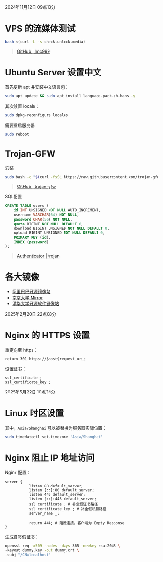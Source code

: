 2024年11月12日 09点13分

# VPS 的流媒体测试

```bash
bash <(curl -L -s check.unlock.media)
```
> [GitHub \| lmc999](https://github.com/lmc999/RegionRestrictionCheck.git)

# Ubuntu Server 设置中文

首先更新 apt 并安装中文语言包：
```bash
sudo apt update && sudo apt install language-pack-zh-hans -y
```

其次设置 locale：
```bash
sudo dpkg-reconfigure locales
```

需要重启服务器
```bash
sudo reboot
```

# Trojan-GFW

安装
```bash
sudo bash -c "$(curl -fsSL https://raw.githubusercontent.com/trojan-gfw/trojan-quickstart/master/trojan-quickstart.sh)"
```
> [GitHub \| trojan-gfw](https://github.com/trojan-gfw/trojan)

SQL配置
```sql
CREATE TABLE users (
    id INT UNSIGNED NOT NULL AUTO_INCREMENT,
    username VARCHAR(64) NOT NULL,
    password CHAR(56) NOT NULL,
    quota BIGINT NOT NULL DEFAULT 0,
    download BIGINT UNSIGNED NOT NULL DEFAULT 0,
    upload BIGINT UNSIGNED NOT NULL DEFAULT 0,
    PRIMARY KEY (id),
    INDEX (password)
);
```
> [Authenticator \| trojan](https://trojan-gfw.github.io/trojan/authenticator)

# 各大镜像

- [阿里巴巴开源镜像站](https://developer.aliyun.com/mirror/)
- [南京大学 Mirror](https://mirror.nju.edu.cn/)
- [清华大学开源软件镜像站](https://mirrors.tuna.tsinghua.edu.cn/)

2025年2月20日 22点08分

# Nginx 的 HTTPS 设置

重定向至 https：
```
return 301 https://$host$request_uri;
```

设置证书：
```
ssl_certificate ;
ssl_certificate_key ;
```

2025年5月22日 10点34分

# Linux 时区设置

其中，`Asia/Shanghai` 可以被替换为服务器实际位置：
```bash
sudo timedatectl set-timezone 'Asia/Shanghai'
```

# Nginx 阻止 IP 地址访问

Nginx 配置：
```
server {
           listen 80 default_server;
           listen [::]:80 default_server;
           listen 443 default_server;
           listen [::]:443 default_server;
           ssl_certificate ; # 补全假证书路径
           ssl_certificate_key ; # 补全假私钥路径
           server_name _;

           return 444; # 阻断连接，客户端为 Empty Response
}
```

生成自签假证书：
```bash
openssl req -x509 -nodes -days 365 -newkey rsa:2048 \
-keyout dummy.key -out dummy.crt \
-subj "/CN=localhost"
```
